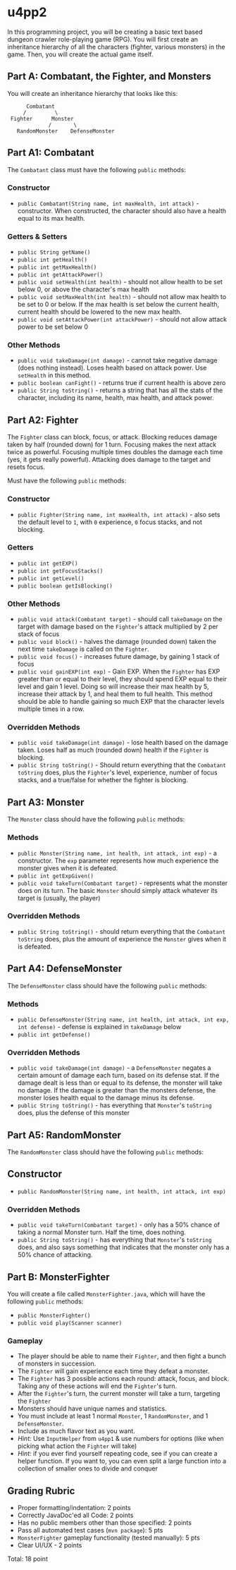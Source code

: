 # u4pp2

In this programming project, you will be creating a basic text based dungeon crawler role-playing game (RPG). You will first create an inheritance hierarchy of all the characters (fighter, various monsters) in the game. Then, you will create the actual game itself.  

## Part A: Combatant, the Fighter, and Monsters

You will create an inheritance hierarchy that looks like this:

          Combatant
         /         \
     Fighter      Monster
                 /       \
       RandomMonster    DefenseMonster

## Part A1: Combatant

The `Combatant` class must have the following `public` methods:

### Constructor

- `public Combatant(String name, int maxHealth, int attack)` - constructor. When constructed, the character should also have a health equal to its max health.

### Getters & Setters

- `public String getName()`
- `public int getHealth()`
- `public int getMaxHealth()`
- `public int getAttackPower()`
- `public void setHealth(int health)` - should not allow health to be set below 0, or above the character's max health
- `public void setMaxHealth(int health)` - should not allow max health to be set to 0 or below. If the max health is set below the current health, current health should be lowered to the new max health. 
- `public void setAttackPower(int attackPower)` - should not allow attack power to be set below 0

### Other Methods

- `public void takeDamage(int damage)` - cannot take negative damage (does nothing instead). Loses health based on attack power. Use `setHealth` in this method.
- `public boolean canFight()` - returns true if current health is above zero
- `public String toString()` - returns a string that has all the stats of the character, including its name, health, max health, and attack power.

## Part A2: Fighter

The `Fighter` class can block, focus, or attack. Blocking reduces damage taken by half (rounded down) for 1 turn. Focusing makes the next attack twice as powerful. Focusing multiple times doubles the damage each time (yes, it gets really powerful). Attacking does damage to the target and resets focus.

Must have the following `public` methods:

### Constructor

- `public Fighter(String name, int maxHealth, int attack)` - also sets the default level to `1`, with `0` experience, `0` focus stacks, and not blocking.

### Getters

- `public int getEXP()`
- `public int getFocusStacks()`
- `public int getLevel()`
- `public boolean getIsBlocking()`

### Other Methods

- `public void attack(Combatant target)` - should call `takeDamage` on the target with damage based on the `Fighter`'s attack multiplied by 2 per stack of focus
- `public void block()` - halves the damage (rounded down) taken the next time `takeDamage` is called on the `Fighter`.
- `public void focus()` - increases future damage, by gaining 1 stack of focus
- `public void gainEXP(int exp)` - Gain EXP. When the `Fighter` has EXP greater than or equal to their level, they should spend EXP equal to their level and gain 1 level. Doing so will increase their max health by 5, increase their attack by 1, and heal them to full health. This method should be able to handle gaining so much EXP that the character levels multiple times in a row.

### Overridden Methods

- `public void takeDamage(int damage)` - lose health based on the damage taken. Loses half as much (rounded down) health if the `Fighter` is blocking.
- `public String toString()` - Should return everything that the `Combatant` `toString` does, plus the `Fighter`'s level, experience, number of focus stacks, and a true/false for whether the fighter is blocking.

## Part A3: Monster

The `Monster` class should have the following `public` methods:

### Methods

- `public Monster(String name, int health, int attack, int exp)` - a constructor. The `exp` parameter represents how much experience the monster gives when it is defeated.
- `public int getExpGiven()`
- `public void takeTurn(Combatant target)` - represents what the monster does on its turn. The basic `Monster` should simply attack whatever its target is (usually, the player)

### Overridden Methods

- `public String toString()` - should return everything that the `Combatant` `toString` does, plus the amount of experience the `Monster` gives when it is defeated.

## Part A4: DefenseMonster

The `DefenseMonster` class should have the following `public` methods:

### Methods

- `public DefenseMonster(String name, int health, int attack, int exp, int defense)` - defense is explained in `takeDamage` below
- `public int getDefense()`

### Overridden Methods

- `public void takeDamage(int damage)` - a `DefenseMonster` negates a certain amount of damage each turn, based on its defense stat. If the damage dealt is less than or equal to its defense, the monster will take no damage. If the damage is greater than the monsters defense, the monster loses health equal to the damage minus its defense.
- `public String toString()` - has everything that `Monster`'s `toString` does, plus the defense of this monster

## Part A5: RandomMonster

The `RandomMonster` class should have the following `public` methods:

## Constructor

- `public RandomMonster(String name, int health, int attack, int exp)`

### Overridden Methods

- `public void takeTurn(Combatant target)` - only has a 50% chance of taking a normal Monster turn. Half the time, does nothing.
- `public String toString()` - has everything that `Monster`'s `toString` does, and also says something that indicates that the monster only has a 50% chance of attacking.
  
## Part B: MonsterFighter

You will create a file called `MonsterFighter.java`, which will have the following `public` methods:

- `public MonsterFighter()`
- `public void play(Scanner scanner)`

### Gameplay

- The player should be able to name their `Fighter`, and then fight a bunch of monsters in succession.
- The `Fighter` will gain experience each time they defeat a monster.
- The `Fighter` has 3 possible actions each round: attack, focus, and block. Taking any of these actions will end the `Fighter`'s turn.
- After the `Fighter`'s turn, the current monster will take a turn, targeting the `Fighter`
- Monsters should have unique names and statistics.
- You must include at least 1 normal `Monster`, 1 `RandomMonster`, and 1 `DefenseMonster`.
- Include as much flavor text as you want.
- *Hint:* Use `InputHelper` from `u4pp1` & use numbers for options (like when picking what action the `Fighter` will take)
- *Hint:* if you ever find yourself repeating code, see if you can create a helper function. If you want to, you can even split a large function into a collection of smaller ones to divide and conquer
  
## Grading Rubric

- Proper formatting/indentation: 2 points
- Correctly JavaDoc'ed all Code: 2 points
- Has no public members other than those specified: 2 points
- Pass all automated test cases (`mvn package`): 5 pts
- `MonsterFighter` gameplay functionality (tested manually): 5 pts
- Clear UI/UX - 2 points

Total: 18 point
